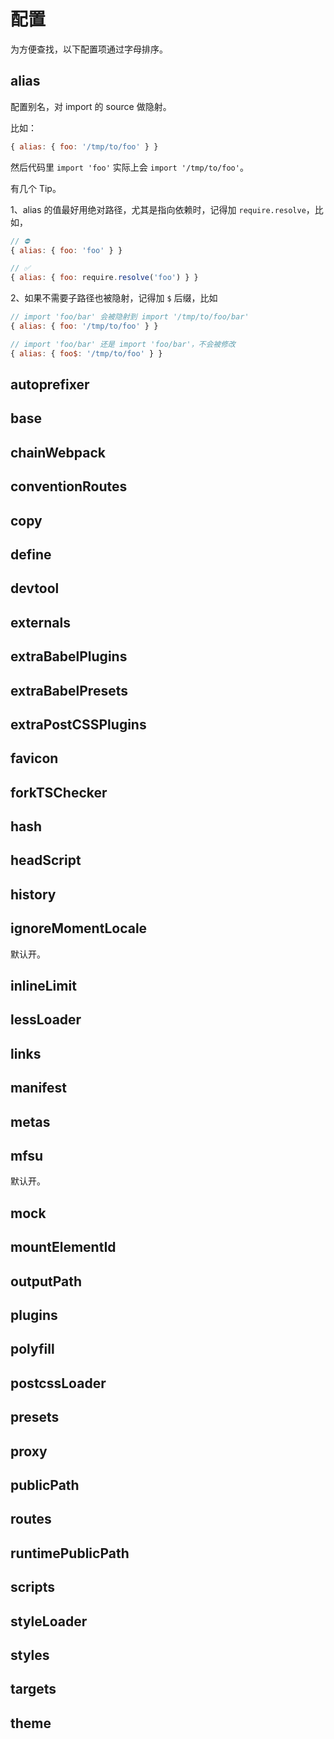 # 配置

为方便查找，以下配置项通过字母排序。

## alias

配置别名，对 import 的 source 做隐射。

比如：

```js
{ alias: { foo: '/tmp/to/foo' } }
```

然后代码里 `import 'foo'` 实际上会 `import '/tmp/to/foo'`。

有几个 Tip。

1、alias 的值最好用绝对路径，尤其是指向依赖时，记得加 `require.resolve`，比如，

```js
// ⛔
{ alias: { foo: 'foo' } }

// ✅
{ alias: { foo: require.resolve('foo') } }
```

2、如果不需要子路径也被隐射，记得加 `$` 后缀，比如

```js
// import 'foo/bar' 会被隐射到 import '/tmp/to/foo/bar'
{ alias: { foo: '/tmp/to/foo' } }

// import 'foo/bar' 还是 import 'foo/bar'，不会被修改
{ alias: { foo$: '/tmp/to/foo' } }
```

## autoprefixer
## base
## chainWebpack
## conventionRoutes
## copy
## define
## devtool
## externals
## extraBabelPlugins
## extraBabelPresets
## extraPostCSSPlugins
## favicon
## forkTSChecker
## hash
## headScript
## history
## ignoreMomentLocale

默认开。

## inlineLimit
## lessLoader
## links
## manifest
## metas
## mfsu

默认开。

## mock
## mountElementId
## outputPath
## plugins
## polyfill
## postcssLoader
## presets
## proxy
## publicPath
## routes
## runtimePublicPath
## scripts
## styleLoader
## styles
## targets
## theme

